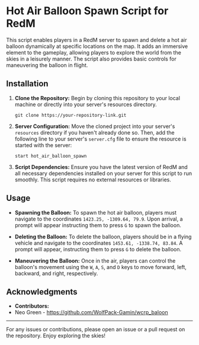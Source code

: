 # Hot Air Balloon Spawn Script for RedM

This script enables players in a RedM server to spawn and delete a hot air balloon dynamically at specific locations on the map. It adds an immersive element to the gameplay, allowing players to explore the world from the skies in a leisurely manner. The script also provides basic controls for maneuvering the balloon in flight.

## Installation

1. **Clone the Repository:** Begin by cloning this repository to your local machine or directly into your server's resources directory.

    ```
    git clone https://your-repository-link.git
    ```

2. **Server Configuration:** Move the cloned project into your server's `resources` directory if you haven't already done so. Then, add the following line to your server's `server.cfg` file to ensure the resource is started with the server:

    ```
    start hot_air_balloon_spawn
    ```

3. **Script Dependencies:** Ensure you have the latest version of RedM and all necessary dependencies installed on your server for this script to run smoothly. This script requires no external resources or libraries.

## Usage

- **Spawning the Balloon:** To spawn the hot air balloon, players must navigate to the coordinates `1423.25, -1309.64, 79.9`. Upon arrival, a prompt will appear instructing them to press `G` to spawn the balloon.
  
- **Deleting the Balloon:** To delete the balloon, players should be in a flying vehicle and navigate to the coordinates `1453.61, -1338.74, 83.84`. A prompt will appear, instructing them to press `G` to delete the balloon.

- **Maneuvering the Balloon:** Once in the air, players can control the balloon's movement using the `W`, `A`, `S`, and `D` keys to move forward, left, backward, and right, respectively.

## Acknowledgments



- **Contributors:**
- Neo Green - https://github.com/WolfPack-Gamin/wcrp_baloon
---

For any issues or contributions, please open an issue or a pull request on the repository. Enjoy exploring the skies!
